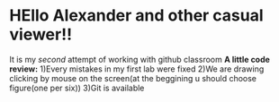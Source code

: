 # HEllo Alexander and other casual viewer!!
It is my *second* attempt of working with github classroom
**A little code review:**
1)Every mistakes in my first lab were fixed
2)We are drawing clicking by mouse on the screen(at the beggining u should choose figure(one per six))
3)Git is available

